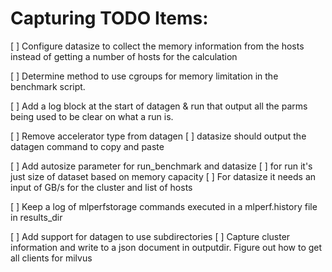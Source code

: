 
# Capturing TODO Items:
 [ ] Configure datasize to collect the memory information from the hosts instead of getting a number of hosts for the calculation

 [ ] Determine method to use cgroups for memory limitation in the benchmark script.

 [ ] Add a log block at the start of datagen & run that output all the parms being used to be clear on what a run is.

 [ ] Remove accelerator type from datagen
 [ ] datasize should output the datagen command to copy and paste

 [ ] Add autosize parameter for run_benchmark and datasize
 [ ] for run it's just size of dataset based on memory capacity
 [ ] For datasize it needs an input of GB/s for the cluster and list of hosts

 [ ] Keep a log of mlperfstorage commands executed in a mlperf.history file in results_dir

 [ ] Add support for datagen to use subdirectories
 [ ] Capture cluster information and write to a json document in outputdir. Figure out how to get all clients for milvus